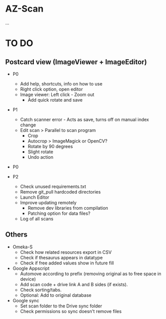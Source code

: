 # AZ-Scan

...

# TO DO

## Postcard view (ImageViewer + ImageEditor)
- P0
    - Add help, shortcuts, info on how to use
    - Right click option, open editor
    - Image viewer: Left click - Zoom out
        - Add quick rotate and save
- P1
    - Catch scanner error
            - Acts as save, turns off on manual index change
    - Edit scan > Parallel to scan program
        - Crop
        - Autocrop > ImageMagick or OpenCV?
        - Rotate by 90 degrees
        - Slight rotate
        - Undo action


- P0
- P2
    - Check unused requirements.txt
    - Remove git_pull hardcoded directories
    - Launch Editor
    - Improve updating remotely
        - Remove dev libraries from compilation
        - Patching option for data files?
    - Log of all scans

## Others
- Omeka-S
    - Check how related resources export in CSV
    - Check if thesaurus appears in datatype
    - Check if free added values show in future fill
- Google Appscript
    - Automove according to prefix (removing original as to free space in device)
    - Add scan code + drive link A and B sides (if exists).
    - Check sorting/tabs.
    - Optional: Add to original database
- Google sync
    - Set scan folder to the Drive sync folder
    - Check permissions so sync doesn't remove files